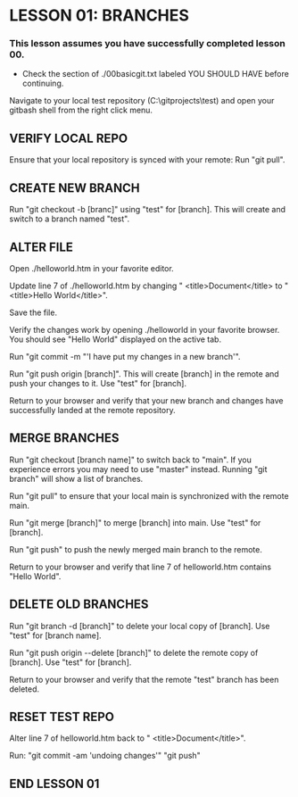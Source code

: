 # LESSON 01: BRANCHES

### This lesson assumes you have successfully completed lesson 00.
- Check the section of ./00basicgit.txt labeled YOU SHOULD HAVE before continuing.

Navigate to your local test repository (C:\gitprojects\test) and open your gitbash shell from the right click menu.

## VERIFY LOCAL REPO

Ensure that your local repository is synced with your remote:
 Run "git pull".

## CREATE NEW BRANCH

Run "git checkout -b [branc]" using "test" for [branch].
 This will create and switch to a branch named "test".

## ALTER FILE

Open ./helloworld.htm in your favorite editor.

Update line 7 of ./helloworld.htm by changing "  &lt;title>Document&lt;/title> to "  &lt;title>Hello World&lt;/title>".

Save the file.

Verify the changes work by opening ./helloworld in your favorite browser.
 You should see "Hello World" displayed on the active tab.

Run "git commit -m "'I have put my changes in a new branch'".

Run "git push origin [branch]". This will create [branch] in the remote and push your changes to it. Use "test" for [branch].

Return to your browser and verify that your new branch and changes have successfully landed at the remote repository.

## MERGE BRANCHES

Run "git checkout [branch name]" to switch back to "main". If you experience errors you may need to use "master" instead.
 Running "git branch" will show a list of branches.

Run "git pull" to ensure that your local main is synchronized with the remote main.

Run "git merge [branch]" to merge [branch] into main. Use "test" for [branch].

Run "git push" to push the newly merged main branch to the remote.

Return to your browser and verify that line 7 of helloworld.htm contains "Hello World".

## DELETE OLD BRANCHES

Run "git branch -d [branch]" to delete your local copy of [branch]. Use "test" for [branch name].

Run "git push origin --delete [branch]" to delete the remote copy of [branch]. Use "test" for [branch].

Return to your browser and verify that the remote "test" branch has been deleted.

## RESET TEST REPO

Alter line 7 of helloworld.htm back to "  &lt;title>Document&lt;/title>".

Run:
 "git commit -am 'undoing changes'"
 "git push"

## END LESSON 01

